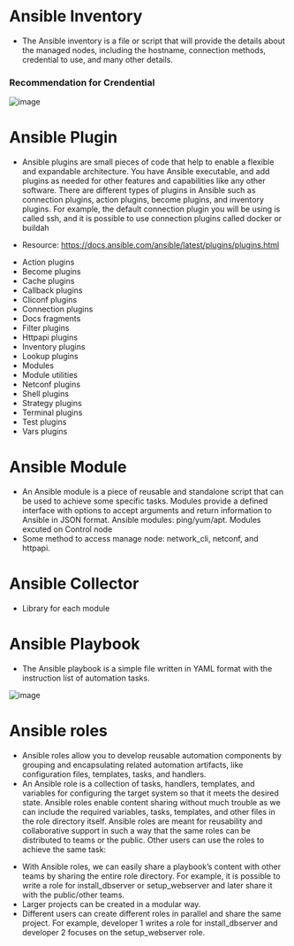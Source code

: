 # Ansible Inventory

- The Ansible inventory is a file or script that will provide the details about the managed nodes, including
the hostname, connection methods, credential to use, and many other details.

### Recommendation for Crendential

![image](https://user-images.githubusercontent.com/25337881/199374431-7fa9c544-26c6-4a77-9f71-94dd062bc95a.png)




# Ansible Plugin

- Ansible plugins are small pieces of code that help to enable a flexible and expandable architecture. You have Ansible executable, and add plugins as needed for other features and capabilities like any other software. There are different types of plugins in Ansible such as connection plugins, action plugins, become plugins, and inventory plugins. For example, the default connection plugin you will be using is called ssh, and it is possible to use connection plugins called docker or buildah

- Resource: https://docs.ansible.com/ansible/latest/plugins/plugins.html

* Action plugins
* Become plugins
* Cache plugins
* Callback plugins
* Cliconf plugins
* Connection plugins
* Docs fragments
* Filter plugins
* Httpapi plugins
* Inventory plugins
* Lookup plugins
* Modules
* Module utilities
* Netconf plugins
* Shell plugins
* Strategy plugins
* Terminal plugins
* Test plugins
* Vars plugins


# Ansible Module

- An Ansible module is a piece of reusable and standalone script that can be used to achieve some specific tasks. Modules provide a defined interface with options to accept arguments and return information to Ansible in JSON format. Ansible modules: ping/yum/apt. Modules excuted on Control node
- Some method to access manage node: network_cli, netconf, and httpapi.


# Ansible Collector
- Library for each module

# Ansible Playbook

- The Ansible playbook is a simple file written in YAML format with the instruction list of automation
tasks.

![image](https://user-images.githubusercontent.com/25337881/196846628-e3721220-8e2f-4fe5-9c3a-7befccd60a93.png)

# Ansible roles
- Ansible roles allow you to develop reusable automation components by grouping and encapsulating related automation artifacts, like configuration files, templates, tasks, and handlers.
- An Ansible role is a collection of tasks, handlers, templates, and variables for configuring the target system so that it meets the desired state. Ansible roles enable content sharing without much trouble as we can include the required variables, tasks, templates, and other files in the role directory itself. Ansible roles are meant for reusability and collaborative support in such a way that the same roles can be distributed to teams or the public. Other users can use the roles to achieve the same task:
* With Ansible roles, we can easily share a playbook’s content with other teams by sharing the entire role directory. For example, it is possible to write a role for install_dbserver or setup_webserver and later share it with the public/other teams.
* Larger projects can be created in a modular way.
* Different users can create different roles in parallel and share the same project. For example, developer 1 writes a role for install_dbserver and developer 2 focuses on the setup_webserver role.

